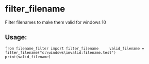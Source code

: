 # filter_filename

Filter filenames to make them valid for windows 10

## Usage:
`
  from filename_filter import filter_filename    
  valid_filename = filter_filename("c:\windows\invalid:filename.test")    
  print(valid_filename)    
`

